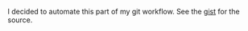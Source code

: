 I decided to automate this part of my git workflow. See the [gist](https://gist.github.com/keyvanfatehi/6155048) for the source.
